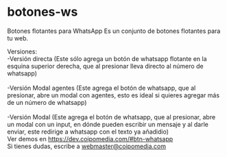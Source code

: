 # botones-ws
Botones flotantes para WhatsApp
Es un conjunto de botones flotantes para tu web.

Versiones:<br>
 -Versión directa (Este sólo agrega un botón de whatsapp flotante en la esquina superior derecha, que al presionar lleva directo al número de whatsapp)<br>
 <br>
 -Versión Modal agentes (Este agrega el botón de whatsapp, que al presionar, abre un modal con agentes, esto es ideal si quieres agregar más de un número de whatsapp)<br>
 <br>
 -Versión Modal (Este agrega el botón de whatsapp, que al presionar, abre un modal con un input, en dónde pueden escribir un mensaje y al darle enviar, este redirige a whatsapp con el texto ya añadidio)
 <br>
 Ver demos en https://dev.coipomedia.com/#btn-whatsapp<br>
 Si tienes dudas, escribe a webmaster@coipomedia.com
